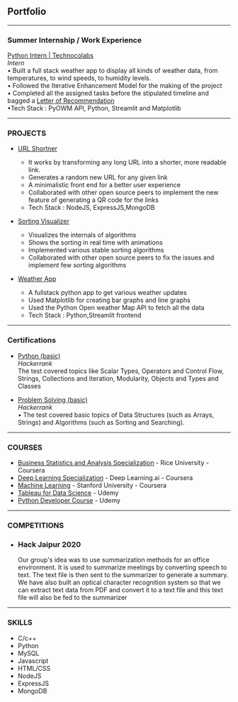 ## Portfolio

---

### Summer Internship / Work Experience

[Python Intern | Technocolabs](pdf/Technocolabs_CertificateofCompletion.pdf)
<br>
_Intern_
<br>
• Built a full stack weather app to display all kinds of weather data, from temperatures, to wind speeds, to humidity
levels.
<br>
• Followed the Iterative Enhancement Model for the making of the project
<br>
• Completed all the assigned tasks before the stipulated timeline and bagged a [Letter of Recommendation](pdf/Technocolabs_LOR.pdf)
<br>
•Tech Stack : PyOWM API, Python, Streamlit and Matplotlib

---

### PROJECTS

- [URL Shortner](https://github.com/ComputerScientist-01/URL-Shortner)
  <br>
  - It works by transforming any long URL into a shorter, more readable link.
  - Generates a random new URL for any given link
  - A minimalistic front end for a better user experience
  - Collaborated with other open source peers to implement the new feature of generating a QR code for the links
  - Tech Stack : NodeJS, ExpressJS,MongoDB
    <br>
- [Sorting Visualizer](https://github.com/ComputerScientist-01/Sorting-Visualizer)
  <br>

  - Visualizes the internals of algorithms
  - Shows the sorting in real time with animations
  - Implemented various stable sorting algorithms
  - Collaborated with other open source peers to fix the issues and implement few sorting algorithms
    <br>

- [Weather App](https://github.com/ComputerScientist-01/Weather-app-heroku)
  <br>

  - A fullstack python app to get various weather updates
  - Used Matplotlib for creating bar graphs and line graphs
  - Used the Python Open weather Map API to fetch all the data
  - Tech Stack : Python,Streamlit frontend
    <br>

---

### Certifications

- [Python (basic)](https://www.hackerrank.com/certificates/82e11e057e02)
  <br>
  _Hackerrank_
  <br>
  The test covered topics like Scalar Types, Operators and Control Flow, Strings,
  Collections and Iteration, Modularity, Objects and Types and Classes

- [Problem Solving (basic)](https://www.hackerrank.com/certificates/5016c47753f8)
  <br>
  _Hackerrank_
  <br>
  • The test covered basic topics of Data Structures (such as Arrays, Strings) and
  Algorithms (such as Sorting and Searching).

---

### COURSES

- [Business Statistics and Analysis Specialization](/pdf/Excel_specialization_.pdf) - Rice University - Coursera
- [Deep Learning Specialization](/pdf/Deep_Learning_specilization.pdf) - Deep Learning.ai - Coursera
- [Machine Learning](/pdf/Machine_Learning_coursera.pdf) - Stanford University - Coursera
- [Tableau for Data Science](/pdf/Tableau_data_science.pdf) - Udemy
- [Python Developer Course](/pdf/Python_course.pdf) - Udemy

---

### COMPETITIONS

- ### Hack Jaipur 2020
  Our group's idea was to use summarization methods for an office environment. It is used to summarize meetings by
  converting speech to text. The text file is then sent to the summarizer to generate a summary. We have also built an
  optical character recognition system so that we can extract text data from PDF and convert it to a text file and this text
  file will also be fed to the summarizer
  <br>

---

### SKILLS

- C/c++
- Python
- MySQL
- Javascript
- HTML/CSS
- NodeJS
- ExpressJS
- MongoDB
